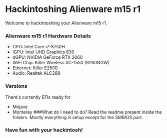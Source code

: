 # Hackintoshing Alienware m15 r1
Welcome to hackintoshing your Alienware m15 r1.
### Alienware m15 r1 Hardware Details
* CPU: Intel Core i7-8750H
* iGPU: Intel UHD Graphics 630
* dGPU: NVIDIA GeForce RTX 2060
* WiFi Chip: Killer Wireless AC-1550 (9260NGW)
* Ethernet: Killer E2500
* Audio: Realtek ALC289
### Versions
There's currently EFIs ready for
* Mojave
* Monterey
###What do I need to do?
Read the readme present inside the folders. Mostly everything is setup except for the SMBIOS part.

### Have fun with your hackintosh!